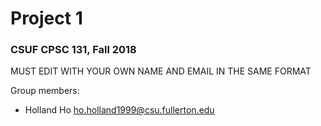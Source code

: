 # Project 1
### CSUF CPSC 131, Fall 2018

MUST EDIT WITH YOUR OWN NAME AND EMAIL IN THE SAME FORMAT

Group members:

- Holland Ho ho.holland1999@csu.fullerton.edu

